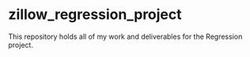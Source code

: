 # zillow_regression_project

This repository holds all of my work and deliverables for the Regression project.
